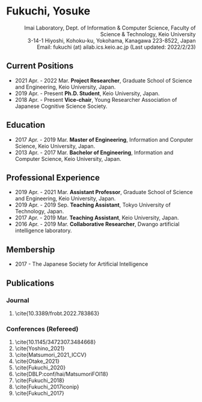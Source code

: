 <!-- DO NOT EDIT THIS FILE -->
<!-- See templates/index.md -->
# Fukuchi, Yosuke 
<div style="text-align: right;">
Imai Laboratory, Dept. of Information & Computer Science, Faculty of Science & Technology, Keio University<br>
3-14-1 Hiyoshi, Kohoku-ku, Yokohama, Kanagawa 223-8522, Japan<br>
Email: fukuchi (at) ailab.ics.keio.ac.jp 
(Last updated: 2022/2/23)
</div>

## Current Positions
- 2021 Apr. - 2022 Mar. **Project Researcher**, Graduate School of Science and Engineering, Keio University, Japan.
- 2019 Apr. - Present **Ph.D. Student**, Keio University, Japan.
- 2018 Apr. - Present **Vice-chair**, Young Researcher Association of Japanese Cognitive Science Society.

## Education
- 2017 Apr. - 2019 Mar. **Master of Engineering**, Information and Conputer Science, Keio University, Japan.
- 2013 Apr. - 2017 Mar. **Bachelor of Engineering**, Information and Computer Science, Keio University, Japan.

## Professional Experience
- 2019 Apr. - 2021 Mar. **Assistant Professor**, Graduate School of Science and Engineering, Keio University, Japan.
- 2019 Apr. - 2019 Sep. **Teaching Assistant**, Tokyo University of Technology, Japan.
- 2017 Apr. - 2019 Mar. **Teaching Assistant**, Keio University, Japan.
- 2016 Apr. - 2019 Mar. **Collaborative Researcher**, Dwango artificial intelligence laboratory.

## Membership
- 2017 - The Japanese Society for Artificial Intelligence


## Publications
### Journal
1. \cite{10.3389/frobt.2022.783863}

### Conferences (Refereed)
1. \cite{10.1145/3472307.3484668}
1. \cite{Yoshino_2021}
1. \cite{Matsumori_2021_ICCV}
1. \cite{Otake_2021}
1. \cite{Fukuchi_2020}
1. \cite{DBLP:conf/hai/MatsumoriFOI18}
1. \cite{Fukuchi_2018}
1. \cite{Fukuchi_2017iconip}
1. \cite{Fukuchi_2017}
